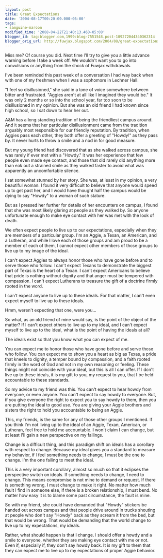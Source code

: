 ```yaml
---
layout: post
title: Great Expectations
date: '2004-08-17T00:20:00.000-05:00'
tags:
- sanguine-maroon
modified_time: '2008-04-22T21:40:13.460-05:00'
blogger_id: tag:blogger.com,1999:blog-7551548.post-109272044340362314
blogger_orig_url: http://fuwjax.blogspot.com/2004/08/great-expectations.html
---
```


Miss me?  Of course you did.  Next time I'll try to give you a little advance warning before I take a week off.  We wouldn't want you to go into convulsions or anything from the shock of Fuwjax withdrawals.

I've been reminded this past week of a conversation I had way back when with one of my freshmen when I was a sophomore in Lechner Hall.

"I feel so disillusioned," she said in a tone of voice somewhere between bitter and frustrated.  "Aggies aren't at all like I imagined they would be."  It was only 2 months or so into the school year, far too soon to be disillusioned in my opinion.  But she was an old friend I had known since high school, so I sat down to hear her out.

A&M has a long standing tradition of being the friendliest campus around.  And it seems that her particular disillusionment came from the tradition arguably most responsible for our friendly reputation.  By tradition, when Aggies pass each other, they both offer a greeting of "Howdy!" as they pass by.  It never hurts to throw a smile and a nod in for good measure. 

But my young friend had discovered that as she walked across campus, she was rarely if ever met with a "Howdy."  It was her experience that few people even made eye contact, and those that did rarely did anything more than eak out a strained smile as they walked faster to avoid what was apparently an uncomfortable silence.

I sat somewhat stunned by her story.  She was, at least in my opinion, a very beautiful woman.  I found it very difficult to believe that anyone would speed up to get past her, and I would have thought half the campus would be dying to say "Howdy" to a woman of such stature.

But as I pressed her further for details of her encounters on campus, I found that she was most likely glaring at people as they walked by.  So anyone unfortunate enough to make eye contact with her was met with the look of death.

We often expect people to live up to our expectations, especially when they are members of a particular group.  I'm an Aggie, a Texan, an American, and a Lutheran, and while I love each of those groups and am proud to be a member of each of them, I cannot expect other members of those groups to live up to my image of the ideal.

I can't expect Aggies to always honor those who have gone before and to serve those who follow.  I can't expect Texans to demonstrate the biggest part of Texas is the heart of a Texan.  I can't expect Americans to believe that pride is nothing without dignity and that anger must be tempered with compassion.  I can't expect Lutherans to treasure the gift of a doctrine firmly rooted in the word.

I can't expect anyone to live up to these ideals.  For that matter, I can't even expect myself to live up to these ideals.

Hmm, weren't expecting that one, were you...

So what, as an old friend of mine would say, is the point of the object of the matter?  If I can't expect others to live up to my ideal, and I can't expect myself to live up to the ideal, what is the point of having the ideals at all?

The ideals exist so that you know what you can expect of me.

You can expect me to honor those who have gone before and serve those who follow.  You can expect me to show you a heart as big as Texas, a pride that kneels to dignity, a temper bound by compassion, and a faith rooted firmly in the word of God and not in my own reasoning or feeling.  These things might not coincide with your ideal, but this is all I can offer.  If I don't live up to these ideals, it is my gift to you, my request to you, that I be held accountable to these standards.

So my advice to my friend was this.  You can't expect to hear howdy from everyone, or even anyone.  You can't expect to say howdy to everyone.  But, if you give everyone the right to expect you to say howdy to them, then you are putting the ideal to good use.  You are giving your Aggie brothers and sisters the right to hold you accountable to being an Aggie. 

This, my friends, is the same for any of those other groups I mentioned.  If you think I'm not living up to the ideal of an Aggie, Texan, American, or Lutheran, feel free to hold me accountable.  I won't claim I can change, but at least I'll gain a new perspective on my failings.

Change is a difficult thing, and this paradigm shift on ideals has a corollary with respect to change.  Because my ideal gives you a standard to measure my behavior, if I feel something needs to change, I must be the one to change.  I'm the one failing to meet the ideal.

This is a very important corollary, almost so much so that it eclipses the perspective switch on ideals.  If something needs to change, I need to change.  This means compromise is not mine to demand or request.  If there is something wrong, I must change to make it right.  No matter how much fault I find in someone else, if there is a broken relationship, I must bend.  No matter how easy it is to blame some past circumstance, the fault is mine.

So with my friend, she could have demanded that "Howdy" stickers be handed out across campus and that people drive around in trucks shouting at people who don't say "Howdy" back as they scream it from the bed, but that would be wrong.  That would be demanding that the world change to live up to my expectations, my ideals.

Rather, what should happen is that I change.  I should offer a howdy and a smile to everyone, whether they are making eye contact with me or not.  Even if, especially if, they don't say howdy back.  It is my gift to them that they can expect me to live up to my expectations of proper Aggie behavior.

